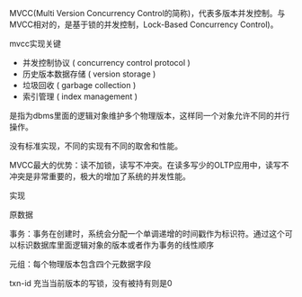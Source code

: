 MVCC(Multi Version Concurrency Control的简称)，代表多版本并发控制。与MVCC相对的，是基于锁的并发控制，Lock-Based Concurrency Control)。


mvcc实现关键

- 并发控制协议 ( concurrency control protocol )
- 历史版本数据存储 ( version storage )
- 垃圾回收 ( garbage collection )
- 索引管理 ( index management )

是指为dbms里面的逻辑对象维护多个物理版本，这样同一个对象允许不同的并行操作。

没有标准实现，不同的实现有不同的取舍和性能。

MVCC最大的优势：读不加锁，读写不冲突。在读多写少的OLTP应用中，读写不冲突是非常重要的，极大的增加了系统的并发性能。

实现

原数据

事务：事务在创建时，系统会分配一个单调递增的时间戳作为标识符。通过这个可以标识数据库里面逻辑对象的版本或者作为事务的线性顺序

元组：每个物理版本包含四个元数据字段

txn-id 充当当前版本的写锁，没有被持有则是0